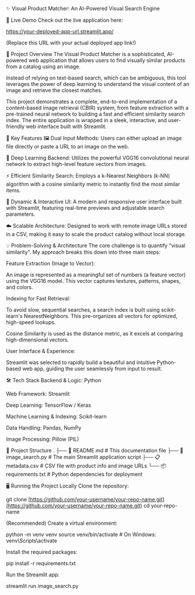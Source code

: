 ✨ Visual Product Matcher: An AI-Powered Visual Search Engine
<div align="center">

</div>

🔴 Live Demo
Check out the live application here:

https://your-deployed-app-url.streamlit.app/

(Replace this URL with your actual deployed app link!)



📜 Project Overview
The Visual Product Matcher is a sophisticated, AI-powered web application that allows users to find visually similar products from a catalog using an image.

Instead of relying on text-based search, which can be ambiguous, this tool leverages the power of deep learning to understand the visual content of an image and retrieve the closest matches.

This project demonstrates a complete, end-to-end implementation of a content-based image retrieval (CBIR) system, from feature extraction with a pre-trained neural network to building a fast and efficient similarity search index. The entire application is wrapped in a sleek, interactive, and user-friendly web interface built with Streamlit.

🚀 Key Features
🖼️ Dual Input Methods: Users can either upload an image file directly or paste a URL to an image on the web.

🧠 Deep Learning Backend: Utilizes the powerful VGG16 convolutional neural network to extract high-level feature vectors from images.

⚡ Efficient Similarity Search: Employs a k-Nearest Neighbors (k-NN) algorithm with a cosine similarity metric to instantly find the most similar items.

🎨 Dynamic & Interactive UI: A modern and responsive user interface built with Streamlit, featuring real-time previews and adjustable search parameters.

☁️ Scalable Architecture: Designed to work with remote image URLs stored in a CSV, making it easy to scale the product catalog without local storage.

💡 Problem-Solving & Architecture
The core challenge is to quantify "visual similarity". My approach breaks this down into three main steps:

Feature Extraction (Image to Vector):

An image is represented as a meaningful set of numbers (a feature vector) using the VGG16 model. This vector captures textures, patterns, shapes, and colors.

Indexing for Fast Retrieval:

To avoid slow, sequential searches, a search index is built using scikit-learn's NearestNeighbors. This pre-organizes all vectors for optimized, high-speed lookups.

Cosine Similarity is used as the distance metric, as it excels at comparing high-dimensional vectors.

User Interface & Experience:

Streamlit was selected to rapidly build a beautiful and intuitive Python-based web app, guiding the user seamlessly from input to result.

🛠️ Tech Stack
Backend & Logic: Python

Web Framework: Streamlit

Deep Learning: TensorFlow / Keras

Machine Learning & Indexing: Scikit-learn

Data Handling: Pandas, NumPy

Image Processing: Pillow (PIL)

📂 Project Structure
.
├── 📜 README.md             # This documentation file
├── 🐍 image_search.py       # The main Streamlit application script
├── 📋 metadata.csv          # CSV file with product info and image URLs
└── 📦 requirements.txt      # Python dependencies for deployment

🖥️ Running the Project Locally
Clone the repository:

git clone [https://github.com/your-username/your-repo-name.git](https://github.com/your-username/your-repo-name.git)
cd your-repo-name

(Recommended) Create a virtual environment:

python -m venv venv
source venv/bin/activate  # On Windows: venv\Scripts\activate

Install the required packages:

pip install -r requirements.txt

Run the Streamlit app:

streamlit run image_search.py
